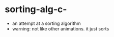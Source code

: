 # sorting-alg-c-
- an attempt at a sorting algorithm
- warning: not like other animations. it just sorts
